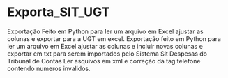 # Exporta_SIT_UGT
Exportação Feito em Python para ler um arquivo em Excel ajustar as colunas e exportar para a UGT em excel.
Exportação feito em Python para ler um arquivo em Excel ajustar as colunas e incluir novas colunas e exportar em txt para serem importados pelo Sistema Sit Despesas do Tribunal de Contas
Ler asquivos em xml e correção da tag telefone contendo numeros invalidos.
